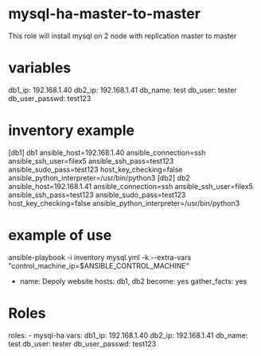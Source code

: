 # mysql-ha-master-to-master
This role will install mysql on 2 node with replication master to master
# variables
db1_ip: 192.168.1.40
db2_ip: 192.168.1.41
db_name: test
db_user: tester
db_user_passwd: test123
# inventory example 
[db1]
db1 ansible_host=192.168.1.40  ansible_connection=ssh ansible_ssh_user=filex5 ansible_ssh_pass=test123 ansible_sudo_pass=test123 host_key_checking=false ansible_python_interpreter=/usr/bin/python3
[db2]
db2 ansible_host=192.168.1.41 ansible_connection=ssh ansible_ssh_user=filex5 ansible_ssh_pass=test123 ansible_sudo_pass=test123 host_key_checking=false ansible_python_interpreter=/usr/bin/python3
# example of use 
ansible-playbook -i inventory mysql.yml -k --extra-vars "control_machine_ip=$ANSIBLE_CONTROL_MACHINE"

- name: Depoly website
  hosts: db1, db2
  become: yes
  gather_facts: yes
 # Roles
  roles:
    - mysql-ha
  vars:
    db1_ip: 192.168.1.40
    db2_ip: 192.168.1.41
    db_name: test
    db_user: tester
    db_user_passwd: test123

